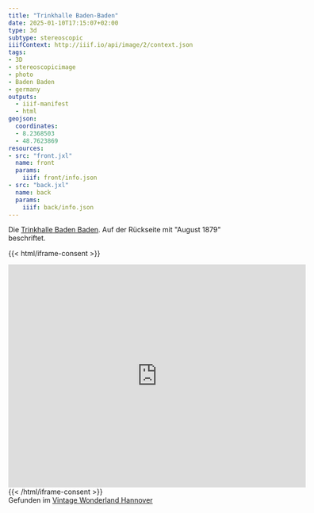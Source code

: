 ```yaml
---
title: "Trinkhalle Baden-Baden"
date: 2025-01-10T17:15:07+02:00
type: 3d
subtype: stereoscopic
iiifContext: http://iiif.io/api/image/2/context.json
tags:
- 3D
- stereoscopicimage
- photo
- Baden Baden
- germany
outputs:
  - iiif-manifest
  - html
geojson:
  coordinates:
  - 8.2368503
  - 48.7623869
resources:
- src: "front.jxl"
  name: front
  params:
    iiif: front/info.json
- src: "back.jxl"
  name: back
  params:
    iiif: back/info.json
---
```


Die [Trinkhalle Baden Baden](https://de.wikipedia.org/wiki/Trinkhalle_Baden-Baden). Auf der Rückseite mit "August 1879" beschriftet.

<!--more-->

{{< html/iframe-consent >}}
<iframe src="https://www.google.de/maps/@47.5884968,12.9881069,3a,68.7y,169.63h,101.58t/data=!3m8!1e1!3m6!1sAF1QipPVxfrnSFkdthu9VOPnWWN7foFD2PD8nKXvZp6V!2e10!3e11!6shttps:%2F%2Flh5.googleusercontent.com%2Fp%2FAF1QipPVxfrnSFkdthu9VOPnWWN7foFD2PD8nKXvZp6V%3Dw203-h100-k-no-pi-0-ya293.80637-ro0-fo100!7i10240!8i5120?entry=ttu" width="600" height="450" style="border:0;" allowfullscreen="" loading="lazy"></iframe>
{{< /html/iframe-consent >}}

<div class="source">Gefunden im <a href="https://www.facebook.com/vintagebythesea">Vintage Wonderland Hannover</a></div>
